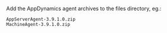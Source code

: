 
Add the AppDynamics agent archives to the files directory, eg.:

    AppServerAgent-3.9.1.0.zip
    MachineAgent-3.9.1.0.zip


